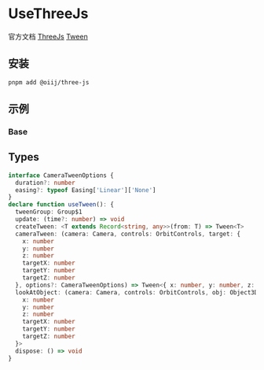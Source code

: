 # UseThreeJs

官方文档 [ThreeJs](https://threejs.org/) [Tween](https://tweenjs.github.io/tween.js/docs/user_guide_zh-CN.html)

## 安装

```bash
pnpm add @oiij/three-js
```

## 示例

### Base

<demo vue="./demos/three-js-plugin-tween.vue"  />

## Types

```ts
interface CameraTweenOptions {
  duration?: number
  easing?: typeof Easing['Linear']['None']
}
declare function useTween(): {
  tweenGroup: Group$1
  update: (time?: number) => void
  createTween: <T extends Record<string, any>>(from: T) => Tween<T>
  cameraTween: (camera: Camera, controls: OrbitControls, target: {
    x: number
    y: number
    z: number
    targetX: number
    targetY: number
    targetZ: number
  }, options?: CameraTweenOptions) => Tween<{ x: number, y: number, z: number, targetX: number, targetY: number, targetZ: number }>
  lookAtObject: (camera: Camera, controls: OrbitControls, obj: Object3D, scalar?: number) => Tween<{
    x: number
    y: number
    z: number
    targetX: number
    targetY: number
    targetZ: number
  }>
  dispose: () => void
}
```
